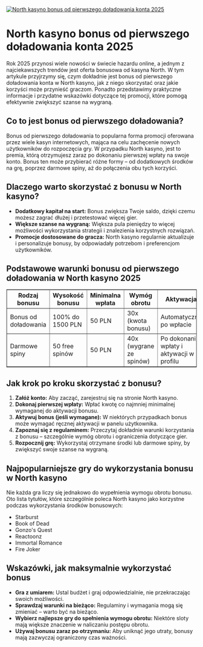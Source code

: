 [![North kasyno bonus od pierwszego doładowania konta 2025](https://123-caf.pages.dev/gitsignup.png)](https://vrmoo.ru/Bt82HjjY)

<h1>North kasyno bonus od pierwszego doładowania konta 2025</h1> <p>Rok 2025 przynosi wiele nowości w świecie hazardu online, a jednym z najciekawszych trendów jest oferta bonusowa od kasyna North. W tym artykule przyjrzymy się, czym dokładnie jest bonus od pierwszego doładowania konta w North kasyno, jak z niego skorzystać oraz jakie korzyści może przynieść graczom. Ponadto przedstawimy praktyczne informacje i przydatne wskazówki dotyczące tej promocji, które pomogą efektywnie zwiększyć szanse na wygraną.</p>  <h2>Co to jest bonus od pierwszego doładowania?</h2> <p>Bonus od pierwszego doładowania to popularna forma promocji oferowana przez wiele kasyn internetowych, mająca na celu zachęcenie nowych użytkowników do rozpoczęcia gry. W przypadku North kasyno, jest to premia, którą otrzymujesz zaraz po dokonaniu pierwszej wpłaty na swoje konto. Bonus ten może przybierać różne formy – od dodatkowych środków na grę, poprzez darmowe spiny, aż do połączenia obu tych korzyści.</p>  <h2>Dlaczego warto skorzystać z bonusu w North kasyno?</h2> <ul>   <li><strong>Dodatkowy kapitał na start:</strong> Bonus zwiększa Twoje saldo, dzięki czemu możesz zagrać dłużej i przetestować więcej gier.</li>   <li><strong>Większe szanse na wygraną:</strong> Większa pula pieniędzy to więcej możliwości wykorzystania strategii i znalezienia korzystnych rozwiązań.</li>   <li><strong>Promocje dostosowane do gracza:</strong> North kasyno regularnie aktualizuje i personalizuje bonusy, by odpowiadały potrzebom i preferencjom użytkowników.</li> </ul>  <h2>Podstawowe warunki bonusu od pierwszego doładowania w North kasyno 2025</h2> <table border="1" cellpadding="8" cellspacing="0" style="border-collapse: collapse; width: 100%; max-width: 600px;">   <thead>     <tr>       <th>Rodzaj bonusu</th>       <th>Wysokość bonusu</th>       <th>Minimalna wpłata</th>       <th>Wymóg obrotu</th>       <th>Aktywacja</th>     </tr>   </thead>   <tbody>     <tr>       <td>Bonus od doładowania</td>       <td>100% do 1500 PLN</td>       <td>50 PLN</td>       <td>30x (kwota bonusu)</td>       <td>Automatyczna po wpłacie</td>     </tr>     <tr>       <td>Darmowe spiny</td>       <td>50 free spinów</td>       <td>50 PLN</td>       <td>40x (wygrane ze spinów)</td>       <td>Po dokonaniu wpłaty i aktywacji w profilu</td>     </tr>   </tbody> </table>  <h2>Jak krok po kroku skorzystać z bonusu?</h2> <ol>   <li><strong>Załóż konto:</strong> Aby zacząć, zarejestruj się na stronie North kasyno.</li>   <li><strong>Dokonaj pierwszej wpłaty:</strong> Wpłać kwotę co najmniej minimalnej wymaganej do aktywacji bonusu.</li>   <li><strong>Aktywuj bonus (jeśli wymagane):</strong> W niektórych przypadkach bonus może wymagać ręcznej aktywacji w panelu użytkownika.</li>   <li><strong>Zapoznaj się z regulaminem:</strong> Przeczytaj dokładnie warunki korzystania z bonusu – szczególnie wymóg obrotu i ograniczenia dotyczące gier.</li>   <li><strong>Rozpocznij grę:</strong> Wykorzystaj otrzymane środki lub darmowe spiny, by zwiększyć swoje szanse na wygraną.</li> </ol>  <h2>Najpopularniejsze gry do wykorzystania bonusu w North kasyno</h2> <p>Nie każda gra liczy się jednakowo do wypełnienia wymogu obrotu bonusu. Oto lista tytułów, które szczególnie poleca North kasyno jako korzystne podczas wykorzystania środków bonusowych:</p> <ul>   <li>Starburst</li>   <li>Book of Dead</li>   <li>Gonzo's Quest</li>   <li>Reactoonz</li>   <li>Immortal Romance</li>   <li>Fire Joker</li> </ul>  <h2>Wskazówki, jak maksymalnie wykorzystać bonus</h2> <ul>   <li><strong>Gra z umiarem:</strong> Ustal budżet i graj odpowiedzialnie, nie przekraczając swoich możliwości.</li>   <li><strong>Sprawdzaj warunki na bieżąco:</strong> Regulaminy i wymagania mogą się zmieniać – warto być na bieżąco.</li>   <li><strong>Wybierz najlepsze gry do spełnienia wymogu obrotu:</strong> Niektóre sloty mają większe znaczenie w naliczaniu postępu obrotu.</li>   <li><strong>Używaj bonusu zaraz po otrzymaniu:</strong> Aby uniknąć jego utraty, bonusy mają zazwyczaj ograniczony czas ważności.</li> </ul>